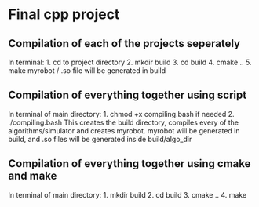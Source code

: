 # Final cpp project
## Compilation of each of the projects seperately
In terminal:
	1. cd to project directory
	2. mkdir build
	3. cd build
	4. cmake ..
	5. make
myrobot / .so file will be generated in build
## Compilation of everything together using script
In terminal of main directory:
	1. chmod +x compiling.bash if needed
	2. ./compiling.bash
This creates the build directory, compiles every of the algorithms/simulator and creates myrobot.
myrobot will be generated in build, and .so files will be generated inside build/algo_dir

## Compilation of everything together using cmake and make
In terminal of main directory:
	1. mkdir build
	2. cd build
	3. cmake ..
	4. make